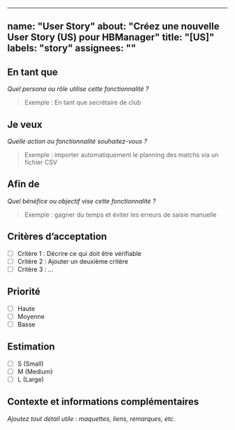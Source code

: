 ---
name: "User Story"
about: "Créez une nouvelle User Story (US) pour HBManager"
title: "[US]"
labels: "story"
assignees: ""
-------------

## En tant que

*Quel persona ou rôle utilise cette fonctionnalité ?*

> Exemple : En tant que secrétaire de club

## Je veux

*Quelle action ou fonctionnalité souhaitez-vous ?*

> Exemple : importer automatiquement le planning des matchs via un fichier CSV

## Afin de

*Quel bénéfice ou objectif vise cette fonctionnalité ?*

> Exemple : gagner du temps et éviter les erreurs de saisie manuelle

## Critères d’acceptation

* [ ] Critère 1 : Décrire ce qui doit être vérifiable
* [ ] Critère 2 : Ajouter un deuxième critère
* [ ] Critère 3 : …

## Priorité

* [ ] Haute
* [ ] Moyenne
* [ ] Basse

## Estimation

* [ ] S (Small)
* [ ] M (Medium)
* [ ] L (Large)

## Contexte et informations complémentaires

*Ajoutez tout détail utile : maquettes, liens, remarques, etc.*
